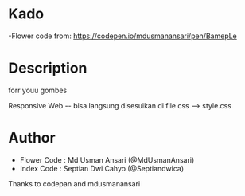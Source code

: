 # Kado
-Flower code from: https://codepen.io/mdusmanansari/pen/BamepLe


# Description
forr youu gombes 

Responsive Web -- bisa langsung disesuikan di file css --> style.css

# Author
- Flower Code : Md Usman Ansari (@MdUsmanAnsari)
- Index Code : Septian Dwi Cahyo (@Septiandwica)

Thanks to codepan and mdusmanansari
